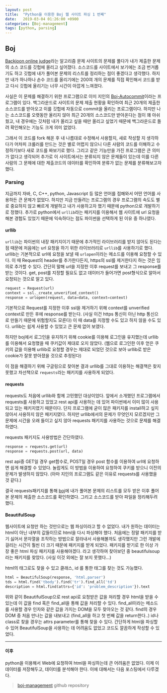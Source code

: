 ```yaml
---
layout: post
title:  "Python을 이용한 Boj 웹 사이트 파싱 1 번째"
date:   2019-03-04 01:26:00 +0900
categories: [Boj-management]
tags: [python, parsing]
---
```


## Boj
[Backjoon online judge][boj]라는 알고리즘 문제 사이트의 문제를 풀다가 내가 제출한 문제의
소스 코드를 깃헙에 올리고 싶어졌다. 소스코드를 사이트에서 보기에는 조금 번거롭기도 하고 깃헙에 내가 풀어본
문제의 리스트를 정리하는 점이 좋겠다고 생각했다. 하지만 내가 하나하나 손수 코드를 올리기에는 200여 개의
문제를 직접 확인해서 코드를 받고 다시 깃헙에 올리기는 너무 시간이 아깝게 느껴졌다.

사실은 이 문제를 해결하기 위한 프로그램으로 이미 지인의 [Boj-Autocommit][boj-autocommit]이라는 프로그램이 있다. 백그라운드로
사이트의 문제 제출 현황을 확인하여 최근 20개의 제출한 소스코드를 받아오고 이를 깃헙에 자동으로
commit을 올리는 프로그램이다. 하지만 나는 소스코드를 오랫동안 올리지 않아 최근 20개의 소스코드만
받아온다는 점이 꽤 아쉬웠고, 내 경우에는 깃처럼 내가 올리고 싶을 때만 올리고 싶었기 때문에
백그라운드로 돌려 확인해오는 기능도 크게 의미 없었다.

그래서 이 코드를 fork 해온 후 내 나름대로 수정해서 사용할지, 새로 작성할 지 생각하다가
어차피 크롤러를 만드는 것은 별로 어렵지 않으니 다른 사람의 코드를 이해하고 수정하기보다 새로 코드를 짜보기로 했다.
그리고 같은 기능만을 가진 프로그램은 큰 의미가 없다고 생각되어 추가로 이 사이트에서는 분류되지 않은
문제들이 있는데 이를 다른사람의 그 문제에 대한 제출코드의 데이터를 확인하여 분류가 없는
문제를 분류해보고자 했다.

### Parsing
지금까지 자바, C, C++, python, Javascript 등 많은 언어를 접해와서 어떤 언어를 사용하든 큰 문제가 없었다.
하지만 지금 만들려는 프로그램의 경우 프로그램의 속도도 별로 중요하지 않고 빠르게 개발하고 내가 사용하고자
했기 때문에 python으로 개발하기로 정했다. 추가로 python에서 `urllib`라는 패키지를
이용해서 웹 사이트에 url 요청을 해본 경험도 있었기 때문에 익숙하다는 점도 파이썬을 선택하게 된 이유 중 하나였다.

#### urllib
`urllib`는 파이썬의 내장 패키지이기 때문에 추가적인 라이브러리를
받지 않아도 된다는 점 때문에 처음에는 url 요청을 하기 위한 라이브러리로 `urllib`를 사용하기로 했다.
urllib는 기본적으로 url에 요청을 보낼 때 `urlopen`이라는 메소드를 이용해 요청할 수 있다.
이 때 Request의 header를 추가한다든지, https의 ssl를 제거한다지 하는 것은 임의로 추가할 수 있다.
간단히 말해 url을 지정한 이후 request를 보내고 그 response를 받는 것이다.
get, post를 지정할 필요도 없고 데이터가 들어가면 post형식으로 알아서 요청되는 것으로 알고 있다.

```python
request = Request(url)
context = ssl._create_unverified_context()
response = urlopen(request, data=data, context=context)
```

기본적으로 Request를 지정한 이후 ssl을 제거하기 위해 context를 unverified context로 만든 후에
response를 받는다. (사실 이건 https 통신이 아닌 http 통신으로 만들기 때문에 위험할지도 모른다)
이 때 data를 지정할 수도 있고 하지 않을 수도 있다. urllib는 쉽게 사용할 수 있었고 큰 문제 없어 보였다.

하지만 boj에서 로그인을 유지하기 위해 cookie를 이용해 로그인을 유지했는데 urllib를 이용해서 요청했을 때
쿠키값이 제대로 오지 않았다. (웹으로 로그인한 이후 얻은 쿠키의 값을 이용해 urllib로 요청할 경우는
제대로 되었던 것으로 보아 urllib로 받은 cookie가 잘못 받아졌을 것으로 추정된다)

이 점을 해결하기 위해 구글링으로 찾아본 결과 urllib를 그대로 이용하는 해결책은 찾지 못했고
차선책으로 `requests`라는 패키지를 사용하게 되었다.

#### requests
requests도 처음에 urllib와 함께 고민했던 대상이었다. 앞에서 소개했던 프로그램에서 requests를 사용하고 있었고
rest api를 사용하는 데 있어 파이썬에서 이미 많이 사용되고 있는 패키지였기 때문이다.
단지 프로그램에 굳이 많은 패키지를 install하고 싶지 않아서 사용하지 않은 패키지였다.
하지만 urllib에서의 문제가 무엇인지 모르겠지만 그 문제에 시간을 오래 들이고 싶지 않아 requests 패키지를
사용하는 것으로 문제를 해결하였다.

requests 패키지도 사용방법은 간단하였다.
```python
response = requests.get(url)
response = requests.post(url, data)
```

rest api중 GET일 경우 get함수로, POST일 경우 post 함수를 이용하여 url에 요청하면 쉽게 해결할 수 있었다.
놀랍게도 이 방법을 이용하여 요청하여 쿠키를 받으니 이전의 문제가 발생하지 않았다. (아마 지인의 프로그램도
같은 이유로 requests를 사용했을 것 같다.)

결국 requests패키지를 통해 [boj][boj]에 내가 풀어본 문제의 리스트를 모두 받은 이후 풀어본 문제의 제출한 소스코드를
확인하였다. 그리고 소스코드를 받아 파일을 정리해두려 했다.

#### BeautifulSoup
웹사이트에 요청만 하는 것만으로는 웹 파싱이라고 할 수 없었다. 내가 원하는 데이터는 html이 아닌 내부의 값들이므로
html을 다시 파싱해야 했다. 처음에는 정말 패키지를 받기 싫어서 문자열을 조작하는 방법으로 잘라내서 사용해볼까도
생각했지만 그런 개발에 걸리는 시간이 훨씬 더 크기 때문에 패키지를 받게 되었다.
패키지를 받기로 한 이상 가장 좋은 html 파싱 패키지를 사용해야겠다. 라고 생각하여 찾아보던 중
beautifulsoup 라는 패키지를 찾았다. (사실 이것 외에는 잘 보지 못했다...)

html의 태그로도 찾을 수 있고 클래스, id 를 통한 태그를 찾는 것도 가능했다.
```python
html = BeautifulSoup(response, 'html.parser')
tds = html.find('tbody').find('tr').find_all('td')
description = html.find(attrs={'id': 'problem_description'}).text
```

위와 같이 BeautifulSoup으로 rest api로 요청받은 값을 처리할 경우 html을 받을 수 있는데
이 값을 find 혹은 find_all을 통해 값을 처리할 수 있다.
find_all이라는 메소드를 사용할 경우 인자와 같은 값을 가지는 DOM을 모두 찾아오는 것 같다.
find의 경우 DOM 중 처음 만나는 값을 내보내고 (find_all을 하고 첫 번째 값을 return한다..)
id나 class로 찾을 경우는 attrs parameter를 통해 찾을 수 있다.
간단하게 html을 파싱할 수 있어 BeautifulSoup을 사용하는 데 어려움도 없었고 코드도 깔끔하게 작성할 수 있었다.

---

#### 이후

python을 이용해서 Web에 요청하여 html을 파싱하는데 큰 어려움은 없었다. 이제 이
데이터를 저장해두고, 데이터를 분석해야 한다. 이에 대해서는 다음 포스팅에서 다루겠다.

> [boj-management][boj-management] github repository

[boj]: https://www.acmicpc.net/
[boj-autocommit]: https://github.com/ISKU/BOJ-AutoCommit/
[boj-management]: https://github.com/HyeockJinKim/baekjoon-management/
